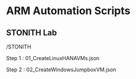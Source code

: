 # ARM Automation Scripts

## STONITH Lab

/STONITH

Step 1 : 01_CreateLinuxHANAVMs.json

Step 2 : 02_CreateWindowsJumpboxVM.json 
